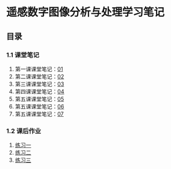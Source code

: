 # 遥感数字图像分析与处理学习笔记



## 目录

### 1.1 课堂笔记

1. 第一课课堂笔记：[01](./01.md)
2. 第二课课堂笔记：[02](./02.md)
3. 第三课课堂笔记：[03](./03.md)
4. 第四课课堂笔记：[04](./04.md)
5. 第五课课堂笔记：[05](./05.md)
6. 第五课课堂笔记：[06](./06.md)
7. 第五课课堂笔记：[07](./07.md)

### 1.2 课后作业

1. [练习一](./practice/practice01.md)
2. [练习二](./practice/practice02.md)
3. [练习三](./practice/practice03.md)







